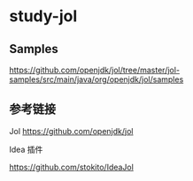# study-jol #

## Samples ## 
https://github.com/openjdk/jol/tree/master/jol-samples/src/main/java/org/openjdk/jol/samples

## 参考链接 ##

Jol https://github.com/openjdk/jol

Idea 插件

https://github.com/stokito/IdeaJol






